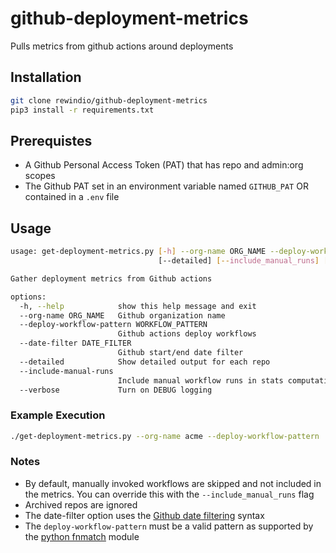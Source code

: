 # github-deployment-metrics
Pulls metrics from github actions around deployments

## Installation

```bash
git clone rewindio/github-deployment-metrics
pip3 install -r requirements.txt
```

## Prerequistes

- A Github Personal Access Token (PAT) that has repo and admin:org scopes
- The Github PAT set in an environment variable named `GITHUB_PAT` OR contained in a `.env` file

## Usage

```bash
usage: get-deployment-metrics.py [-h] --org-name ORG_NAME --deploy-workflow-pattern WORKFLOW_PATTERN --github-pat GITHUB_PAT --date-filter DATE_FILTER
                                 [--detailed] [--include_manual_runs] [--verbose]

Gather deployment metrics from Github actions

options:
  -h, --help            show this help message and exit
  --org-name ORG_NAME   Github organization name
  --deploy-workflow-pattern WORKFLOW_PATTERN
                        Github actions deploy workflows
  --date-filter DATE_FILTER
                        Github start/end date filter
  --detailed            Show detailed output for each repo
  --include-manual-runs
                        Include manual workflow runs in stats computations
  --verbose             Turn on DEBUG logging
```

### Example Execution

```bash
./get-deployment-metrics.py --org-name acme --deploy-workflow-pattern '*Deploy*' --date-filter '2023-03-01..2023-03-31' --detailed
```

### Notes

* By default, manually invoked workflows are skipped and not included in the metrics. You can override this with the `--include_manual_runs` flag
* Archived repos are ignored
* The date-filter option uses the [Github date filtering](https://docs.github.com/en/search-github/getting-started-with-searching-on-github/understanding-the-search-syntax#query-for-dates) syntax
* The `deploy-workflow-pattern` must be a valid pattern as supported by the [python fnmatch](https://docs.python.org/3/library/fnmatch.html) module
